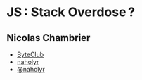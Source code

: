 # JS : Stack Overdose ?

## Nicolas Chambrier

* [ByteClub](http://byteclub.fr)
* [naholyr](http://naholyr.fr)
* [@naholyr](https://twitter.com/naholyr)
